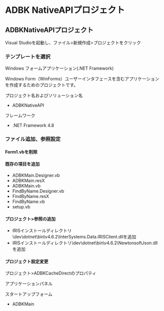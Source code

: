 # ADBK NativeAPIプロジェクト

## ADBKNativeAPIプロジェクト

Visual Studioを起動し、ファイル>新規作成>プロジェクトをクリック

### テンプレートを選択

Windows フォームアプリケーション(.NET Framework)

Windows Form（WinForms）ユーザーインタフェースを含むアプリケーションを作成するためのプロジェクトです。

プロジェクト名およびソリューション名

- ADBKNativeAPI

フレームワーク

- .NET Framework 4.8

### ファイル追加、参照設定

#### Form1.vbを削除

#### 既存の項目を追加

- ADBKMain.Designer.vb
- ADBKMain.resX
- ADBKMain.vb
- FindByName.Designer.vb
- FindByName.resX
- FindByName.vb
- setup.vb

#### プロジェクト>参照の追加

- IRISインストールディレクトリ\dev\dotnet\bin\v4.6.2\InterSystems.Data.IRISClient.dllを追加
- IRISインストールディレクトリ\dev\dotnet\bin\v4.6.2\NewtonsoftJson.dllを追加

#### プロジェクト設定変更

プロジェクト>ADBKCacheDirectのプロパティ

アプリケーションパネル

スタートアップフォーム　

- ADBKMain
